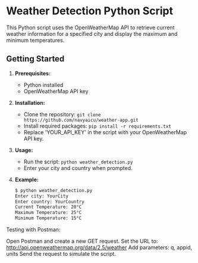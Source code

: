 # Weather Detection Python Script

This Python script uses the OpenWeatherMap API to retrieve current weather information for a specified city and display the maximum and minimum temperatures.

## Getting Started

1. **Prerequisites:**
   - Python installed
   - OpenWeatherMap API key

2. **Installation:**
   - Clone the repository: `git clone https://github.com/navyaicu/weather-app.git`
   - Install required packages: `pip install -r requirements.txt`
   - Replace 'YOUR_API_KEY' in the script with your OpenWeatherMap API key.

3. **Usage:**
   - Run the script: `python weather_detection.py`
   - Enter your city and country when prompted.

4. **Example:**
   ```bash
   $ python weather_detection.py
   Enter city: YourCity
   Enter country: YourCountry
   Current Temperature: 20°C
   Maximum Temperature: 25°C
   Minimum Temperature: 15°C

Testing with Postman:

Open Postman and create a new GET request.
Set the URL to: http://api.openweathermap.org/data/2.5/weather
Add parameters: q, appid, units
Send the request to simulate the script.
